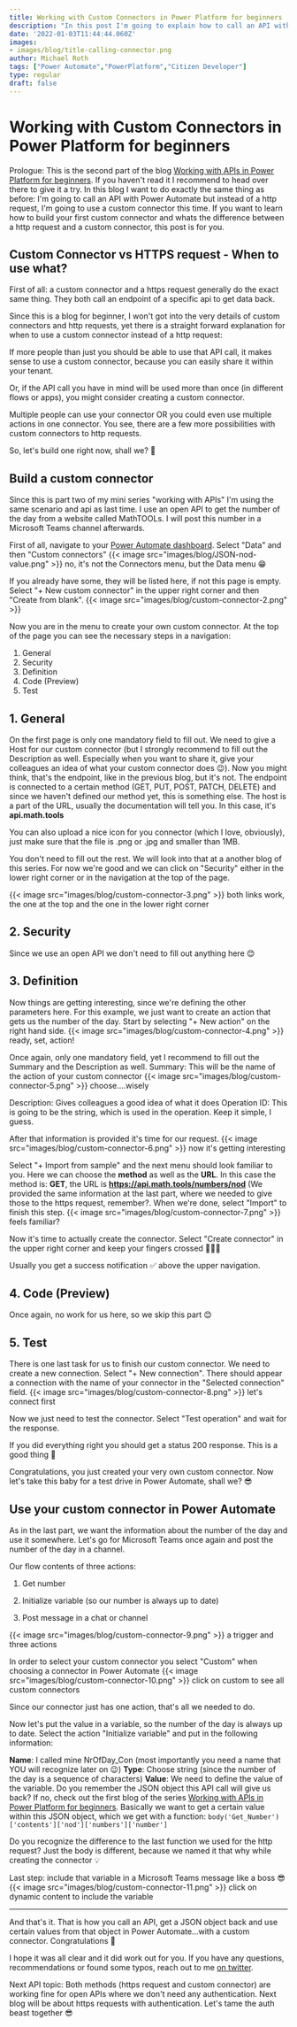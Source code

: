 ```yaml
---
title: Working with Custom Connectors in Power Platform for beginners
description: "In this post I'm going to explain how to call an API with a custom connector and how to use it in Power Automate"
date: '2022-01-03T11:44:44.060Z'
images: 
- images/blog/title-calling-connector.png
author: Michael Roth
tags: ["Power Automate","PowerPlatform","Citizen Developer"]
type: regular
draft: false
---
```


# Working with Custom Connectors in Power Platform for beginners

Prologue: This is the second part of the blog [Working with APIs in Power Platform for beginners](https://www.michaelroth42.com/post/working-with-apis-in-power-platform-for-beginners/). If you haven't read it I recommend to head over there to give it a try.
In this blog I want to do exactly the same thing as before: I'm going to call an API with Power Automate but instead of a http request, I'm going to use a custom connector this time. If you want to learn how to build your first custom connector and whats the difference between a http request and a custom connector, this post is for you.

## Custom Connector vs HTTPS request - When to use what?

First of all: a custom connector and a https request generally do the exact same thing. They both call an endpoint of a specific api to get data back.

Since this is a blog for beginner, I won't got into the very details of custom connectors and http requests, yet there is a straight forward explanation for when to use a custom connector instead of a http request:

If more people than just you should be able to use that API call, it makes sense to use a custom connector, because you can easily share it within your tenant.

Or, if the API call you have in mind will be used more than once (in different flows or apps), you might consider creating a custom connector.

Multiple people can use your connector OR you could even use multiple actions in one connector. You see, there are a few more possibilities with custom connectors to http requests.

So, let's build one right now, shall we? 👏

## Build a custom connector

Since this is part two of my mini series "working with APIs" I'm using the same scenario and api as last time. I use an open API to get the number of the day from a website called MathTOOLs. I will post this number in a Microsoft Teams channel afterwards.

First of all, navigate to your [Power Automate dashboard](www.flow.microsoft.com). Select "Data" and then "Custom connectors"
{{< image src="images/blog/JSON-nod-value.png" >}}
no, it's not the Connectors menu, but the Data menu 😁

If you already have some, they will be listed here, if not this page is empty. Select "+ New custom connector" in the upper right corner and then "Create from blank".
{{< image src="images/blog/custom-connector-2.png" >}}

Now you are in the menu to create your own custom connector. At the top of the page you can see the necessary steps in a navigation:

1. General
2. Security
3. Definition
4. Code (Preview)
5. Test

## 1. General

On the first page is only one mandatory field to fill out. We need to give a Host for our custom connector (but I strongly recommend to fill out the Description as well. Especially when you want to share it, give your colleagues an idea of what your custom connector does 😉). Now you might think, that's the endpoint, like in the previous blog, but it's not. The endpoint is connected to a certain method (GET, PUT, POST, PATCH, DELETE) and since we haven't defined our method yet, this is something else. The host is a part of the URL, usually the documentation will tell you.
In this case, it's **api.math.tools**

You can also upload a nice icon for you connector (which I love, obviously), just make sure that the file is .png or .jpg and smaller than 1MB.

You don't need to fill out the rest. We will look into that at a another blog of this series. For now we're good and we can click on "Security" either in the lower right corner or in the navigation at the top of the page.

{{< image src="images/blog/custom-connector-3.png" >}}
both links work, the one at the top and the one in the lower right corner

## 2. Security

Since we use an open API we don't need to fill out anything here 😊

## 3. Definition

Now things are getting interesting, since we're defining the other parameters here. For this example, we just want to create an action that gets us the number of the day.
Start by selecting "+ New action" on the right hand side.
{{< image src="images/blog/custom-connector-4.png" >}}
ready, set, action!

Once again, only one mandatory field, yet I recommend to fill out the Summary and the Description as well.
Summary: This will be the name of the action of your custom connector
{{< image src="images/blog/custom-connector-5.png" >}}
choose....wisely

Description: Gives colleagues a good idea of what it does
Operation ID: This is going to be the string, which is used in the operation. Keep it simple, I guess.

After that information is provided it's time for our request.
{{< image src="images/blog/custom-connector-6.png" >}}
now it's getting interesting

Select "+ Import from sample" and the next menu should look familiar to you. Here we can choose the **method** as well as the **URL**.
In this case the method is: **GET**, the URL is **https://api.math.tools/numbers/nod**
(We provided the same information at the last part, where we needed to give those to the https request, remember?. When we're done, select "Import" to finish this step.
{{< image src="images/blog/custom-connector-7.png" >}}
feels familiar?

Now it's time to actually create the connector. Select "Create connector" in the upper right corner and keep your fingers crossed 🤞🤞🤞

Usually you get a success notification ✅ above the upper navigation.

## 4. Code (Preview)

Once again, no work for us here, so we skip this part 😊

## 5. Test

There is one last task for us to finish our custom connector. We need to create a new connection. Select "+ New connection".
There should appear a connection with the name of your connector in the "Selected connection" field.
{{< image src="images/blog/custom-connector-8.png" >}}
let's connect first

Now we just need to test the connector. Select "Test operation" and wait for the response.

If you did everything right you should get a status 200 response. This is a good thing 🙂

Congratulations, you just created your very own custom connector. Now let's take this baby for a test drive in Power Automate, shall we? 😎

## Use your custom connector in Power Automate

As in the last part, we want the information about the number of the day and use it somewhere. Let's go for Microsoft Teams once again and post the number of the day in a channel.

Our flow contents of three actions:

1. Get number

2. Initialize variable (so our number is always up to date)

3. Post message in a chat or channel

{{< image src="images/blog/custom-connector-9.png" >}}
a trigger and three actions

In order to select your custom connector you select "Custom" when choosing a connector in Power Automate
{{< image src="images/blog/custom-connector-10.png" >}}
click on custom to see all custom connectors

Since our connector just has one action, that's all we needed to do.

Now let's put the value in a variable, so the number of the day is always up to date. Select the action "Initialize variable" and put in the following information:

**Name**: I called mine NrOfDay_Con (most importantly you need a name that YOU will recognize later on 😉)
**Type**: Choose string (since the number of the day is a sequence of characters)
**Value**: We need to define the value of the variable. Do you remember the JSON object this API call will give us back? If no, check out the first blog of the series [Working with APIs in Power Platform for beginners](https://www.michaelroth42.com/post/working-with-apis-in-power-platform-for-beginners/). Basically we want to get a certain value within this JSON object, which we get with a function:
`body('Get_Number')['contents']['nod']['numbers']['number']`

Do you recognize the difference to the last function we used for the http request? Just the body is different, because we named it that why while creating the connector 💡

Last step: include that variable in a Microsoft Teams message like a boss 😎
{{< image src="images/blog/custom-connector-11.png" >}}
click on dynamic content to include the variable

---

And that's it. That is how you call an API, get a JSON object back and use certain values from that object in Power Automate...with a custom connector. Congratulations 🙂

I hope it was all clear and it did work out for you. If you have any questions, recommendations or found some typos, reach out to me [on twitter](https://twitter.com/MichaelRoth42).

Next API topic: Both methods (https request and custom connector) are working fine for open APIs where we don't need any authentication. Next blog will be about https requests with authentication. Let's tame the auth beast together 😎

